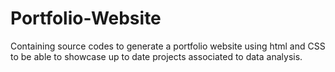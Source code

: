 # Portfolio-Website
Containing source codes to generate a portfolio website using html and CSS to be able to showcase up to date projects associated to data analysis.
